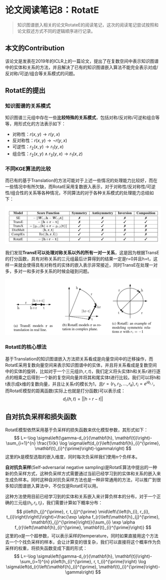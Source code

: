 # 论文阅读笔记8：RotatE

> 知识图谱嵌入相关的论文RotateE的阅读笔记，这次的阅读笔记尝试按照和论文叙述方式不同的逻辑顺序进行记录。

## 本文的Contribution

该论文是发表在2019年的ICLR上的一篇论文，提出了在复数空间中表示知识图谱中的实体和关系的方法，并且解决了已有的知识图谱嵌入算法不能完全表示对成/反对称/可逆/组合等关系模式的问题。

## RotatE的提出

### 知识图谱的关系模式

知识图谱三元组中存在一些**比较特殊的关系模式**，包括对称/反对称/可逆和组合等等，用形式化的方法表示如下：

- 对称性：$r(x,y)\rightarrow r(y,x)$
- 反对称性：$r(x,y)\rightarrow \neg r(y,x)$
- 可逆性：$r_2(x,y)\rightarrow r_1(y,x)$
- 组合性：$r_2(x,y)\wedge r_3(y,x)\rightarrow r_1(x,z)$

### 不同KGE算法的比较

而已有的基于Translation的方法可能对于上述一些情况的处理能力比较好，而在一些情况中有所欠缺，而RotatE采用复数嵌入表示，对于对称性/反对称性/可逆性/组合性的关系等各种情况，不同算法的对于各种关系模式的处理能力总结如下：

![image-20210729234959213](static/image-20210729234959213.png)

我们发现**TransE可以处理对称关系以外的所有一对一关系**，这是因为根据TransE的打分函数，具有对称关系的三元组最后计算得到的结果一定是r=0并且h=t，这样一来就会使得具有对称性的实体的嵌入表示非常接近，同时TransE在处理一对多，多对一和多对多关系的时候会碰到问题。

![image-20210731092705213](static/image-20210731092705213.png)

### RotatE的核心想法

基于Translation的知识图谱嵌入方法把关系看成是向量空间中的迁移操作，而RotatE采用复数向量空间来表示知识图谱中的实体，并且将关系看成是复数空间中的实体的旋转，比如对于一个三元组$(h,r,t)$，我们定义将头实体h和关系r进行逐点的相乘之后得到一个新的复空间向量并将其和尾实体t进行比较。我们可以将h和t表示成k维的复数向量，并且让关系r的模长为1，且$r=(r_1,r_2,\dots, r_k), r_i=e^{i\theta_{r,i}}$，而RotatE模型的距离函数(实际上也就是打分函数)可以表示成：
$$
d_r(h,t)=||h\circ r-t||
$$

## 自对抗负采样和损失函数

RotatE模型依然采用基于负采样的损失函数来优化模型参数，其形式如下：
$$
L=-\log \sigma\left(\gamma-d_{r}(\mathbf{h}, \mathbf{t})\right)-\sum_{i=1}^{n} \frac{1}{k} \log \sigma\left(d_{r}\left(\mathbf{h}_{i}^{\prime}, \mathbf{t}_{i}^{\prime}\right)-\gamma\right)
$$
这里的k是模型选取的嵌入维度，同时每次负采样我们使用n个负样本。

**自对抗负采样**(Self-adversarial negative sampling)是RotatE算法中提出的一种新的负采样方式，这种负采样方式需要通过当前已经学习到的实体和关系的嵌入来生成负样本。同时这种自对抗负采样方法也是一种非常通用的方法，可以推广到很多知识图谱嵌入算法中，不仅仅是RotatE可以用。

这种方法使用目前已经学习到的实体和关系嵌入来计算负样本的分布，对于一个正确的三元组$(h_i,r_i,t_i)$，我们需要计算如下概率分布：
$$
p\left(h_{j}^{\prime}, r, t_{j}^{\prime} \mid\left\{\left(h_{i}, r_{i}, t_{i}\right)\right\}\right)=\frac{\exp \alpha f_{r}\left(\mathbf{h}_{j}^{\prime}, \mathbf{t}_{j}^{\prime}\right)}{\sum_{i} \exp \alpha f_{r}\left(\mathbf{h}_{i}^{\prime}, \mathbf{t}_{i}^{\prime}\right)}
$$
这里的$\alpha$是一个超参数，可以表示采样的temperature，同时如果直接用这个方法去一个个找负采样的样本，会让计算变的很复杂，我们可以直接将这个概率作为负采样的权重，将损失函数变成下面的形式：
$$
L=-\log \sigma\left(\gamma-d_{r}(\mathbf{h}, \mathbf{t})\right)-\sum_{i=1}^{n} p\left(h_{i}^{\prime}, r, t_{i}^{\prime}\right) \log \sigma\left(d_{r}\left(\mathbf{h}_{i}^{\prime}, \mathbf{t}_{i}^{\prime}\right)-\gamma\right)
$$
